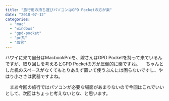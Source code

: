 ```yaml
---
title: "旅行用の持ち運びパソコンはGPD Pocketの方が楽"
date: "2018-07-12"
categories: 
  - "mac"
  - "windows"
  - "gpd-pocket"
  - "pc系"
  - "戯言"
---
```


ハワイに来て自分はMacbookProを、嫁さんはGPD Pocketを持って来ているんですが、取り回しを考えるとGPD Pocketの方が圧倒的に楽ですね。 　ちゃんとした机のスペースがなくてもとりあえず置いて使うぶんには困らないですし、やはり小ささは武器ですよね。

　まあ今回の旅行ではパソコンが必要な場面があまりないので今回はこれでいいとして、次回はちょっと考えないとな、と思います。
